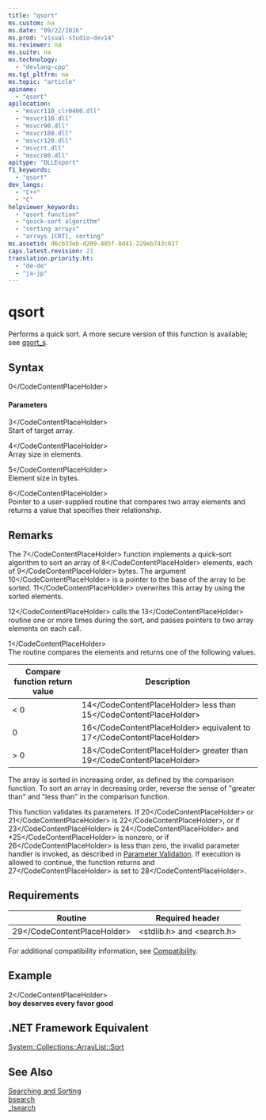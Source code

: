 ```yaml
---
title: "qsort"
ms.custom: na
ms.date: "09/22/2016"
ms.prod: "visual-studio-dev14"
ms.reviewer: na
ms.suite: na
ms.technology: 
  - "devlang-cpp"
ms.tgt_pltfrm: na
ms.topic: "article"
apiname: 
  - "qsort"
apilocation: 
  - "msvcr110_clr0400.dll"
  - "msvcr110.dll"
  - "msvcr90.dll"
  - "msvcr100.dll"
  - "msvcr120.dll"
  - "msvcrt.dll"
  - "msvcr80.dll"
apitype: "DLLExport"
f1_keywords: 
  - "qsort"
dev_langs: 
  - "C++"
  - "C"
helpviewer_keywords: 
  - "qsort function"
  - "quick-sort algorithm"
  - "sorting arrays"
  - "arrays [CRT], sorting"
ms.assetid: d6cb33eb-d209-485f-8d41-229eb743c027
caps.latest.revision: 21
translation.priority.ht: 
  - "de-de"
  - "ja-jp"
---
```

# qsort
Performs a quick sort. A more secure version of this function is available; see [qsort_s](../vs140/qsort_s.md).  
  
## Syntax  
  
<CodeContentPlaceHolder>0\</CodeContentPlaceHolder>  
#### Parameters  
 <CodeContentPlaceHolder>3\</CodeContentPlaceHolder>  
 Start of target array.  
  
 <CodeContentPlaceHolder>4\</CodeContentPlaceHolder>  
 Array size in elements.  
  
 <CodeContentPlaceHolder>5\</CodeContentPlaceHolder>  
 Element size in bytes.  
  
 <CodeContentPlaceHolder>6\</CodeContentPlaceHolder>  
 Pointer to a user-supplied routine that compares two array elements and returns a value that specifies their relationship.  
  
## Remarks  
 The <CodeContentPlaceHolder>7\</CodeContentPlaceHolder> function implements a quick-sort algorithm to sort an array of <CodeContentPlaceHolder>8\</CodeContentPlaceHolder> elements, each of <CodeContentPlaceHolder>9\</CodeContentPlaceHolder> bytes. The argument <CodeContentPlaceHolder>10\</CodeContentPlaceHolder> is a pointer to the base of the array to be sorted. <CodeContentPlaceHolder>11\</CodeContentPlaceHolder> overwrites this array by using the sorted elements.  
  
 <CodeContentPlaceHolder>12\</CodeContentPlaceHolder> calls the <CodeContentPlaceHolder>13\</CodeContentPlaceHolder> routine one or more times during the sort, and passes pointers to two array elements on each call.  
  
<CodeContentPlaceHolder>1\</CodeContentPlaceHolder>  
 The routine compares the elements and returns one of the following values.  
  
|Compare function return value|Description|  
|-----------------------------------|-----------------|  
|< 0|<CodeContentPlaceHolder>14\</CodeContentPlaceHolder> less than <CodeContentPlaceHolder>15\</CodeContentPlaceHolder>|  
|0|<CodeContentPlaceHolder>16\</CodeContentPlaceHolder> equivalent to <CodeContentPlaceHolder>17\</CodeContentPlaceHolder>|  
|> 0|<CodeContentPlaceHolder>18\</CodeContentPlaceHolder> greater than <CodeContentPlaceHolder>19\</CodeContentPlaceHolder>|  
  
 The array is sorted in increasing order, as defined by the comparison function. To sort an array in decreasing order, reverse the sense of "greater than" and "less than" in the comparison function.  
  
 This function validates its parameters. If <CodeContentPlaceHolder>20\</CodeContentPlaceHolder> or <CodeContentPlaceHolder>21\</CodeContentPlaceHolder> is <CodeContentPlaceHolder>22\</CodeContentPlaceHolder>, or if <CodeContentPlaceHolder>23\</CodeContentPlaceHolder> is <CodeContentPlaceHolder>24\</CodeContentPlaceHolder> and *<CodeContentPlaceHolder>25\</CodeContentPlaceHolder> is nonzero, or if <CodeContentPlaceHolder>26\</CodeContentPlaceHolder> is less than zero, the invalid parameter handler is invoked, as described in [Parameter Validation](../vs140/parameter-validation.md). If execution is allowed to continue, the function returns and <CodeContentPlaceHolder>27\</CodeContentPlaceHolder> is set to <CodeContentPlaceHolder>28\</CodeContentPlaceHolder>.  
  
## Requirements  
  
|Routine|Required header|  
|-------------|---------------------|  
|<CodeContentPlaceHolder>29\</CodeContentPlaceHolder>|\<stdlib.h> and \<search.h>|  
  
 For additional compatibility information, see [Compatibility](../vs140/compatibility.md).  
  
## Example  
  
<CodeContentPlaceHolder>2\</CodeContentPlaceHolder>  
  **boy deserves every favor good**   
## .NET Framework Equivalent  
 [System::Collections::ArrayList::Sort](https://msdn.microsoft.com/en-us/library/system.collections.arraylist.sort.aspx)  
  
## See Also  
 [Searching and Sorting](../vs140/searching-and-sorting.md)   
 [bsearch](../vs140/bsearch.md)   
 [_lsearch](../vs140/_lsearch.md)